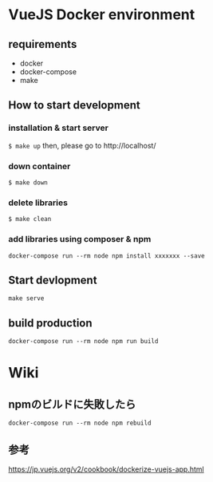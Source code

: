 # VueJS Docker environment

## requirements
- docker
- docker-compose
- make

## How to start development
### installation & start server
`$ make up`
then, please go to http://localhost/

### down container
`$ make down`

### delete libraries
`$ make clean`

### add libraries using composer & npm
```shell script
docker-compose run --rm node npm install xxxxxxx --save
```

## Start devlopment
```shell script
make serve
```

## build production
```shell script
docker-compose run --rm node npm run build
```

# Wiki
## npmのビルドに失敗したら
`docker-compose run --rm node npm rebuild`

## 参考
https://jp.vuejs.org/v2/cookbook/dockerize-vuejs-app.html
